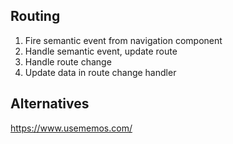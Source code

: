 ## Routing

1. Fire semantic event from navigation component
2. Handle semantic event, update route
3. Handle route change
4. Update data in route change handler

## Alternatives
https://www.usememos.com/